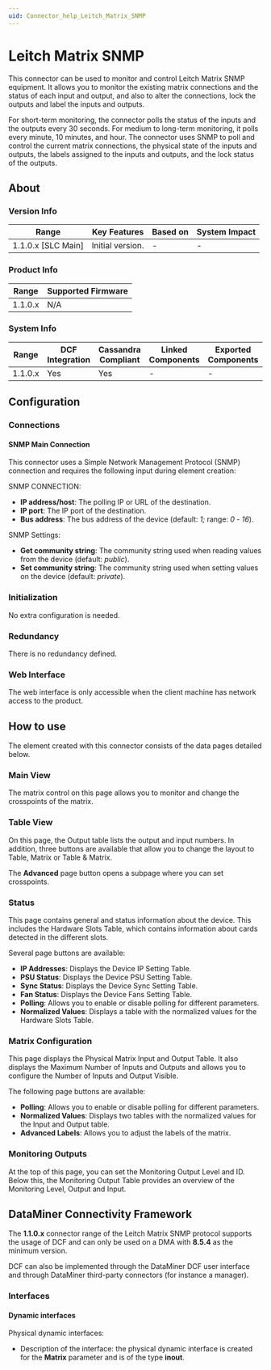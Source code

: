 ```yaml
---
uid: Connector_help_Leitch_Matrix_SNMP
---
```


# Leitch Matrix SNMP

This connector can be used to monitor and control Leitch Matrix SNMP equipment. It allows you to monitor the existing matrix connections and the status of each input and output, and also to alter the connections, lock the outputs and label the inputs and outputs.

For short-term monitoring, the connector polls the status of the inputs and the outputs every 30 seconds. For medium to long-term monitoring, it polls every minute, 10 minutes, and hour. The connector uses SNMP to poll and control the current matrix connections, the physical state of the inputs and outputs, the labels assigned to the inputs and outputs, and the lock status of the outputs.

## About

### Version Info

| Range                | Key Features     | Based on     | System Impact     |
|----------------------|------------------|--------------|-------------------|
| 1.1.0.x \[SLC Main\] | Initial version. | \-           | \-                |

### Product Info

| Range     | Supported Firmware     |
|-----------|------------------------|
| 1.1.0.x   | N/A                    |

### System Info

| Range     | DCF Integration     | Cassandra Compliant     | Linked Components     | Exported Components     |
|-----------|---------------------|-------------------------|-----------------------|-------------------------|
| 1.1.0.x   | Yes                 | Yes                     | \-                    | \-                      |

## Configuration

### Connections

#### SNMP Main Connection

This connector uses a Simple Network Management Protocol (SNMP) connection and requires the following input during element creation:

SNMP CONNECTION:

- **IP address/host**: The polling IP or URL of the destination.
- **IP port**: The IP port of the destination.
- **Bus address**: The bus address of the device (default: *1;* range: *0* - *16*).

SNMP Settings:

- **Get community string**: The community string used when reading values from the device (default: *public*).
- **Set community string**: The community string used when setting values on the device (default: *private*).

### Initialization

No extra configuration is needed.

### Redundancy

There is no redundancy defined.

### Web Interface

The web interface is only accessible when the client machine has network access to the product.

## How to use

The element created with this connector consists of the data pages detailed below.

### Main View

The matrix control on this page allows you to monitor and change the crosspoints of the matrix.

### Table View

On this page, the Output table lists the output and input numbers. In addition, three buttons are available that allow you to change the layout to Table, Matrix or Table & Matrix.

The **Advanced** page button opens a subpage where you can set crosspoints.

### Status

This page contains general and status information about the device. This includes the Hardware Slots Table, which contains information about cards detected in the different slots.

Several page buttons are available:

- **IP Addresses**: Displays the Device IP Setting Table.
- **PSU Status**: Displays the Device PSU Setting Table.
- **Sync Status**: Displays the Device Sync Setting Table.
- **Fan Status**: Displays the Device Fans Setting Table.
- **Polling**: Allows you to enable or disable polling for different parameters.
- **Normalized Values**: Displays a table with the normalized values for the Hardware Slots Table.

### Matrix Configuration

This page displays the Physical Matrix Input and Output Table. It also displays the Maximum Number of Inputs and Outputs and allows you to configure the Number of Inputs and Output Visible.

The following page buttons are available:

- **Polling**: Allows you to enable or disable polling for different parameters.
- **Normalized Values**: Displays two tables with the normalized values for the Input and Output table.
- **Advanced Labels**: Allows you to adjust the labels of the matrix.

### Monitoring Outputs

At the top of this page, you can set the Monitoring Output Level and ID. Below this, the Monitoring Output Table provides an overview of the Monitoring Level, Output and Input.

## DataMiner Connectivity Framework

The **1.1.0.x** connector range of the Leitch Matrix SNMP protocol supports the usage of DCF and can only be used on a DMA with **8.5.4** as the minimum version.

DCF can also be implemented through the DataMiner DCF user interface and through DataMiner third-party connectors (for instance a manager).

### Interfaces

#### Dynamic interfaces

Physical dynamic interfaces:

- Description of the interface: the physical dynamic interface is created for the **Matrix** parameter and is of the type **inout**.
